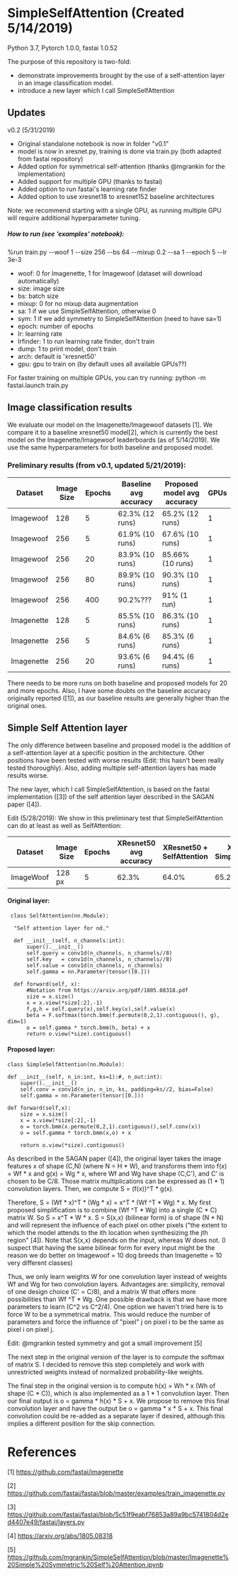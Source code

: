 # SimpleSelfAttention (Created 5/14/2019)
Python 3.7, Pytorch 1.0.0, fastai 1.0.52


The purpose of this repository is two-fold:
- demonstrate improvements brought by the use of a self-attention layer in an image classification model.
- introduce a new layer which I call SimpleSelfAttention

## Updates

v0.2 (5/31/2019)
- Original standalone notebook is now in folder "v0.1"
- model is now in xresnet.py, training is done via train.py (both adapted from fastai repository)
- Added option for symmetrical self-attention (thanks @mgrankin for the implementation)
- Added support for multiple GPU (thanks to fastai)
- Added option to run fastai's learning rate finder
- Added option to use xresnet18 to xresnet152 baseline architectures

Note: we recommend starting with a single GPU, as running multiple GPU will require additional hyperparameter tuning.

##### How to run (see 'examples' notebook):

%run train.py --woof 1 --size 256 --bs 64 --mixup 0.2 --sa 1 --epoch 5  --lr 3e-3

- woof: 0 for Imagenette, 1 for Imagewoof (dataset will download automatically)
- size: image size
- bs: batch size
- mixup: 0 for no mixup data augmentation
- sa: 1 if we use SimpleSelfAttention, otherwise 0
- sym: 1 if we add symmetry to SimpleSelfAttention (need to have sa=1)
- epoch: number of epochs
- lr: learning rate
- lrfinder: 1 to run learning rate finder, don't train
- dump: 1 to print model, don't train
- arch: default is 'xresnet50'
- gpu: gpu to train on (by default uses all available GPUs??)


For faster training on multiple GPUs, you can try running: python -m fastai.launch train.py


## Image classification results

We evaluate our model on the Imagenette/Imagewoof datasets [1]. We compare it to a baseline xresnet50 model[2], which is currently the best model on the Imagenette/Imagewoof leaderboards (as of 5/14/2019). We use the same hyperparameters for both baseline and proposed model.

### Preliminary results (from v0.1, updated 5/21/2019):

| Dataset | Image Size  |  Epochs | Baseline avg accuracy  | Proposed model avg accuracy | GPUs  |
|---|---|---|---|---|---|
| Imagewoof | 128  |  5 |  62.3% (12 runs)| 65.2% (12 runs)  | 1  |
| Imagewoof | 256  |  5 |  61.9% (10 runs)| 67.6% (10 runs)  | 1  |
| Imagewoof | 256 | 20  |  83.9% (10 runs) |  85.66% (10 runs) | 1 |
|  Imagewoof | 256  |  80 | 89.9% (10 runs) | 90.3% (10 runs)  | 1 |
|  Imagewoof | 256  |  400 |  90.2%??? | 91% (1 run)  | 1 |
|  Imagenette | 128  |  5 |  85.5% (10 runs) | 86.3% (10 runs)  | 1 |
|  Imagenette | 256  |  5 |  84.6% (6 runs) | 85.3% (6 runs)  | 1 |
|  Imagenette | 256  |  20 |  93.6% (6 runs) | 94.4% (6 runs)  | 1 |

There needs to be more runs on both baseline and proposed models for 20 and more epochs. Also, I have some doubts on the baseline accuracy originally reported ([1]), as our baseline results are generally higher than the original ones.


## Simple Self Attention layer

The only difference between baseline and proposed model is the addition of a self-attention layer at a specific position in the architecture. Other positions have been tested with worse results (Edit: this hasn't been really tested thoroughly). Also, adding multiple self-attention layers has made results worse. 

The new layer, which I call SimpleSelfAttention, is based on the fastai implementation ([3]) of the self attention layer described in the SAGAN paper ([4]).

Edit (5/28/2019): We show in this preliminary test that SimpleSelfAttention can do at least as well as SelfAttention:

| Dataset | Image Size  |  Epochs | XResnet50 avg accuracy  | XResnet50 + SelfAttention | XResnet50 + SimpleSelfAttention  | # of runs |
|---|---|---|---|---|---|---|
| ImageWoof | 128 px | 5 | 62.3% | 64.0% | 65.2% | 12 runs |


#### Original layer:

          
     class SelfAttention(nn.Module):
    
      "Self attention layer for nd."

      def __init__(self, n_channels:int):
          super().__init__()
          self.query = conv1d(n_channels, n_channels//8)
          self.key   = conv1d(n_channels, n_channels//8)
          self.value = conv1d(n_channels, n_channels)
          self.gamma = nn.Parameter(tensor([0.]))

      def forward(self, x):
          #Notation from https://arxiv.org/pdf/1805.08318.pdf
          size = x.size()
          x = x.view(*size[:2],-1)
          f,g,h = self.query(x),self.key(x),self.value(x)
          beta = F.softmax(torch.bmm(f.permute(0,2,1).contiguous(), g), dim=1)
          o = self.gamma * torch.bmm(h, beta) + x
          return o.view(*size).contiguous()

#### Proposed layer:
      
    class SimpleSelfAttention(nn.Module):
    
    def __init__(self, n_in:int, ks=1):#, n_out:int):
        super().__init__()            
        self.conv = conv1d(n_in, n_in, ks, padding=ks//2, bias=False)             
        self.gamma = nn.Parameter(tensor([0.]))      
     
    def forward(self,x):               
        size = x.size()
        x = x.view(*size[:2],-1)
        o = torch.bmm(x.permute(0,2,1).contiguous(),self.conv(x))      
        o = self.gamma * torch.bmm(x,o) + x      
         
        return o.view(*size).contiguous()   


As described in the SAGAN paper ([4]), the original layer takes the image features x of shape (C,N) (where N = H * W), and transforms them into f(x) = Wf * x and g(x) = Wg * x, where Wf and Wg have shape (C,C'), and C' is chosen to be C/8. Those matrix multiplications can be expressed as (1 * 1) convolution layers. Then, we compute S = (f(x))^T * g(x).

Therefore, S = (Wf * x)^T * (Wg * x) = x^T * (Wf ^T * Wg) * x. My first proposed simplification is to combine (Wf ^T * Wg) into a single (C * C) matrix W. So S = x^T * W * x.  S = S(x,x) (bilinear form) is of shape (N * N) and will represent the influence of each pixel on other pixels ("the extent to which the model attends to the ith location when synthesizing the jth region" [4]). Note that S(x,x) depends on the input, whereas W does not. (I suspect that having the same bilinear form for every input might be the reason we do better on Imagewoof = 10 dog breeds than Imagenette = 10 very different classes)

Thus, we only learn weights W for one convolution layer instead of weights Wf and Wg for two convolution layers. Advantages are: simplicity, removal of one design choice (C' = C/8), and a matrix W that offers more possibilities than Wf ^T * Wg. One possible drawback is that we have more parameters to learn (C^2 vs C^2/4). One option we haven't tried here is to force W to be a symmetrical matrix. This would reduce the number of parameters and force the influence of "pixel" j on pixel i to be the same as pixel i on pixel j.

Edit: @mgrankin tested symmetry and got a small improvement [5]

The next step in the original version of the layer is to compute the softmax of matrix S. I decided to remove this step completely and work with unrestricted weights instead of normalized probability-like weights.

The final step in the original version is to compute h(x) = Wh * x (Wh of shape (C * C)), which is also implemented as a 1 * 1 convolution layer. Then our final output is o = gamma * h(x) * S + x.  We propose to remove this final convolution layer and have the output be o = gamma * x * S + x. This final convolution could be re-added as a separate layer if desired, although this implies a different position for the skip connection.





# References

[1] https://github.com/fastai/imagenette

[2] https://github.com/fastai/fastai/blob/master/examples/train_imagenette.py

[3] https://github.com/fastai/fastai/blob/5c51f9eabf76853a89a9bc5741804d2ed4407e49/fastai/layers.py

[4] https://arxiv.org/abs/1805.08318

[5] https://github.com/mgrankin/SimpleSelfAttention/blob/master/Imagenette%20Simple%20Symmetric%20Self%20Attention.ipynb
